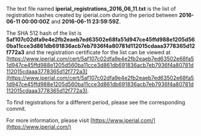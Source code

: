 The text file named **iperial_registrations_2016_06_11.txt** is the list of registration hashes created by iperial.com during the period between **2016-06-11 00:00:00Z** and **2016-06-11 23:59:59Z**.

The SHA 512 hash of the list is **5af107c02dfa9e4e2fb2eaeb7ed63502e68fa51d947ce45ffd988e1205d560ba11cce3d861db691836acb7eb7936f4a80781d112015cdaaa3778365d12f772a3** and the registration certificate for the list can be viewed at [https://www.iperial.com/cert/5af107c02dfa9e4e2fb2eaeb7ed63502e68fa51d947ce45ffd988e1205d560ba11cce3d861db691836acb7eb7936f4a80781d112015cdaaa3778365d12f772a3](https://www.iperial.com/cert/5af107c02dfa9e4e2fb2eaeb7ed63502e68fa51d947ce45ffd988e1205d560ba11cce3d861db691836acb7eb7936f4a80781d112015cdaaa3778365d12f772a3).

To find registrations for a different period, please see the corresponding commit.

For more information, please visit [https://www.iperial.com/](https://www.iperial.com/)
